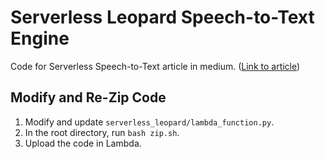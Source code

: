 # Serverless Leopard Speech-to-Text Engine

Code for Serverless Speech-to-Text article in medium. ([Link to article](https://medium.com/picovoice/serverless-speech-to-text-5258e05f7031))

## Modify and Re-Zip Code

1. Modify and update `serverless_leopard/lambda_function.py`.
2. In the root directory, run `bash zip.sh`.
3. Upload the code in Lambda.

